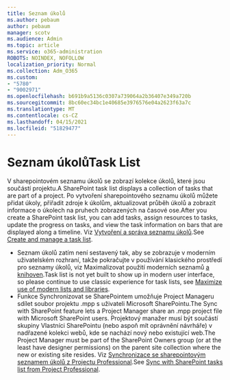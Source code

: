 ```yaml
---
title: Seznam úkolů
ms.author: pebaum
author: pebaum
manager: scotv
ms.audience: Admin
ms.topic: article
ms.service: o365-administration
ROBOTS: NOINDEX, NOFOLLOW
localization_priority: Normal
ms.collection: Adm_O365
ms.custom:
- "5780"
- "9002971"
ms.openlocfilehash: b691b9a5136c0307a739064a2b36407e349a720b
ms.sourcegitcommit: 8bc60ec34bc1e40685e3976576e04a2623f63a7c
ms.translationtype: MT
ms.contentlocale: cs-CZ
ms.lasthandoff: 04/15/2021
ms.locfileid: "51829477"
---
```

# <a name="task-list"></a><span data-ttu-id="4f437-102">Seznam úkolů</span><span class="sxs-lookup"><span data-stu-id="4f437-102">Task List</span></span>

<span data-ttu-id="4f437-103">V sharepointovém seznamu úkolů se zobrazí kolekce úkolů, které jsou součástí projektu.</span><span class="sxs-lookup"><span data-stu-id="4f437-103">A SharePoint task list displays a collection of tasks that are part of a project.</span></span> <span data-ttu-id="4f437-104">Po vytvoření sharepointového seznamu úkolů můžete přidat úkoly, přiřadit zdroje k úkolům, aktualizovat průběh úkolů a zobrazit informace o úkolech na pruhech zobrazených na časové ose.</span><span class="sxs-lookup"><span data-stu-id="4f437-104">After you create a SharePoint task list, you can add tasks, assign resources to tasks, update the progress on tasks, and view the task information on bars that are displayed along a timeline.</span></span> <span data-ttu-id="4f437-105">Viz [Vytvoření a správa seznamu úkolů](https://support.microsoft.com/office/466ad207-46fd-4c77-9af1-41bc23cec21a).</span><span class="sxs-lookup"><span data-stu-id="4f437-105">See [Create and manage a task list](https://support.microsoft.com/office/466ad207-46fd-4c77-9af1-41bc23cec21a).</span></span>  

-   <span data-ttu-id="4f437-106">Seznam úkolů zatím není sestavený tak, aby se zobrazuje v moderním uživatelském rozhraní, takže pokračujte v používání klasického prostředí pro seznamy úkolů, viz Maximalizovat použití moderních seznamů [a knihoven](https://docs.microsoft.com/sharepoint/dev/transform/modernize-userinterface-lists-and-libraries).</span><span class="sxs-lookup"><span data-stu-id="4f437-106">Task list is not yet built to show up in modern user interface, so please continue to use classic experience for task lists, see [Maximize use of modern lists and libraries](https://docs.microsoft.com/sharepoint/dev/transform/modernize-userinterface-lists-and-libraries).</span></span>
-   <span data-ttu-id="4f437-107">Funkce Synchronizovat se SharePointem umožňuje Project Manageru sdílet soubor projektu .mpp s uživateli Microsoft SharePointu.</span><span class="sxs-lookup"><span data-stu-id="4f437-107">The Sync with SharePoint feature lets a Project Manager share an .mpp project file with Microsoft SharePoint users.</span></span> <span data-ttu-id="4f437-108">Projektový manažer musí být součástí skupiny Vlastníci SharePointu (nebo aspoň mít oprávnění návrháře) v nadřazené kolekci webů, kde se nachází nový nebo existující web.</span><span class="sxs-lookup"><span data-stu-id="4f437-108">The Project Manager must be part of the SharePoint Owners group (or at the least have designer permissions) on the parent site collection where the new or existing site resides.</span></span> <span data-ttu-id="4f437-109">Viz [Synchronizace se sharepointovým seznamem úkolů z Projectu Professional](https://docs.microsoft.com/office/troubleshoot/project/sync-with-tasks-from-project).</span><span class="sxs-lookup"><span data-stu-id="4f437-109">See [Sync with SharePoint tasks list from Project Professional](https://docs.microsoft.com/office/troubleshoot/project/sync-with-tasks-from-project).</span></span>